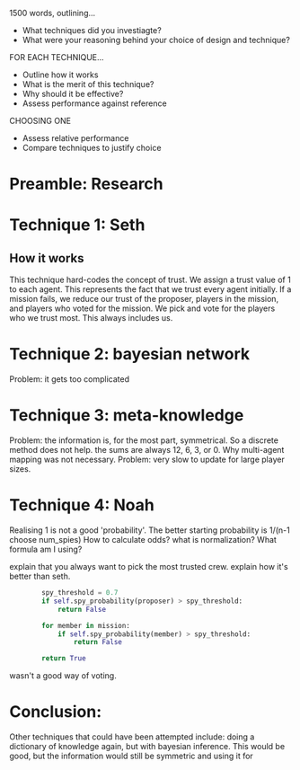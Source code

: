 1500 words, outlining...
- What techniques did you investiagte?
- What were your reasoning behind your choice of design and technique?

FOR EACH TECHNIQUE...
- Outline how it works
- What is the merit of this technique?
- Why should it be effective?
- Assess performance against reference

CHOOSING ONE
- Assess relative performance
- Compare techniques to justify choice

# Preamble: Research


# Technique 1: Seth
## How it works
This technique hard-codes the concept of trust.
We assign a trust value of 1 to each agent. This represents the fact that we trust every agent initially.
If a mission fails, we reduce our trust of the proposer, players in the mission, and players who voted for the mission.
We pick and vote for the players who we trust most. This always includes us.

# Technique 2: bayesian network
Problem: it gets too complicated

# Technique 3: meta-knowledge
Problem: the information is, for the most part, symmetrical. So a discrete method does not help. the sums are always 12, 6, 3, or 0.
Why multi-agent mapping was not necessary.
Problem: very slow to update for large player sizes.

# Technique 4: Noah
Realising 1 is not a good 'probability'. The better starting probability is 1/(n-1 choose num_spies)
How to calculate odds? what is normalization? What formula am I using?

explain that you always want to pick the most trusted crew.
explain how it's better than seth.

```py
        spy_threshold = 0.7
        if self.spy_probability(proposer) > spy_threshold:
            return False

        for member in mission:
            if self.spy_probability(member) > spy_threshold:
                return False

        return True
```
wasn't a good way of voting.

# Conclusion: 
Other techniques that could have been attempted include: doing a dictionary of knowledge again, but with bayesian inference. This would be good, but the information would still be symmetric and using it for 